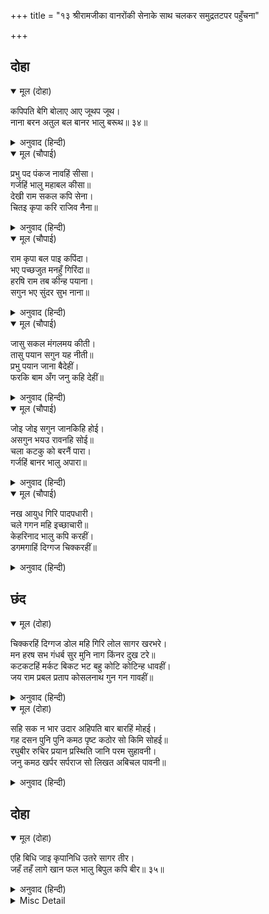 +++
title = "१३ श्रीरामजीका वानरोंकी सेनाके साथ चलकर समुद्रतटपर पहुँचना"

+++


## दोहा


<details open><summary>मूल (दोहा)</summary>

कपिपति बेगि बोलाए आए जूथप जूथ।  
नाना बरन अतुल बल बानर भालु बरूथ॥ ३४॥
</details>

<details><summary>अनुवाद (हिन्दी)</summary>

वानरराज सुग्रीवने शीघ्र ही वानरोंको बुलाया, सेनापतियोंके समूह आ गये। वानर-भालुओंके झुंड अनेक रंगोंके हैं और उनमें अतुलनीय बल है॥ ३४॥
</details>

<details open><summary>मूल (चौपाई)</summary>

प्रभु पद पंकज नावहिं सीसा।  
गर्जहिं भालु महाबल कीसा॥  
देखी राम सकल कपि सेना।  
चितइ कृपा करि राजिव नैना॥
</details>

<details><summary>अनुवाद (हिन्दी)</summary>

वे प्रभुके चरणकमलोंमें सिर नवाते हैं। महान् बलवान् रीछ और वानर गरज रहे हैं। श्रीरामजीने वानरोंकी सारी सेना देखी। तब कमलनेत्रोंसे कृपापूर्वक उनकी ओर दृष्टि डाली॥ १॥
</details>

<details open><summary>मूल (चौपाई)</summary>

राम कृपा बल पाइ कपिंदा।  
भए पच्छजुत मनहुँ गिरिंदा॥  
हरषि राम तब कीन्ह पयाना।  
सगुन भए सुंदर सुभ नाना॥
</details>

<details><summary>अनुवाद (हिन्दी)</summary>

रामकृपाका बल पाकर श्रेष्ठ वानर मानो पंखवाले बड़े पर्वत हो गये। तब श्रीरामजीने हर्षित होकर प्रस्थान (कूच) किया। अनेक सुन्दर और शुभ शकुन हुए॥ २॥
</details>

<details open><summary>मूल (चौपाई)</summary>

जासु सकल मंगलमय कीती।  
तासु पयान सगुन यह नीती॥  
प्रभु  पयान जाना बैदेहीं।  
फरकि बाम अँग जनु कहि देहीं॥
</details>

<details><summary>अनुवाद (हिन्दी)</summary>

जिनकी कीर्ति सब मङ्गलोंसे पूर्ण है, उनके प्रस्थानके समय शकुन होना, यह नीति है (लीलाकी मर्यादा है)। प्रभुका प्रस्थान जानकीजीने भी जान लिया। उनके बायें अङ्ग फड़क-फड़ककर मानो कहे देते थे [कि श्रीरामजी आ रहे हैं]॥ ३॥
</details>

<details open><summary>मूल (चौपाई)</summary>

जोइ जोइ सगुन जानकिहि होई।  
असगुन भयउ रावनहि सोई॥  
चला कटकु को बरनैं पारा।  
गर्जहिं बानर भालु अपारा॥
</details>

<details><summary>अनुवाद (हिन्दी)</summary>

जानकीजीको जो-जो शकुन होते थे, वही-वही रावणके लिये अपशकुन हुए। सेना चली, उसका वर्णन कौन कर सकता है? असंख्य वानर और भालू गर्जना कर रहे हैं॥ ४॥
</details>

<details open><summary>मूल (चौपाई)</summary>

नख आयुध गिरि पादपधारी।  
चले गगन महि इच्छाचारी॥  
केहरिनाद भालु कपि करहीं।  
डगमगाहिं दिग्गज चिक्करहीं॥
</details>

<details><summary>अनुवाद (हिन्दी)</summary>

नख ही जिनके शस्त्र हैं, वे इच्छानुसार (सर्वत्र बेरोक-टोक) चलनेवाले रीछ-वानर पर्वतों और वृक्षोंको धारण किये कोई आकाशमार्गसे और कोई पृथ्वीपर चले जा रहे हैं। वे सिंहके समान गर्जना कर रहे हैं। [उनके चलने और गर्जनेसे] दिशाओंके हाथी विचलित होकर चिग्घाड़ रहे हैं॥ ५॥
</details>

## छंद


<details open><summary>मूल (दोहा)</summary>

चिक्करहिं दिग्गज डोल महि गिरि लोल सागर खरभरे।  
मन हरष सभ गंधर्ब सुर मुनि नाग किंनर दुख टरे॥  
कटकटहिं मर्कट बिकट भट बहु कोटि कोटिन्ह धावहीं।  
जय राम प्रबल प्रताप कोसलनाथ गुन गन गावहीं॥
</details>

<details><summary>अनुवाद (हिन्दी)</summary>

दिशाओंके हाथी चिग्घाड़ने लगे, पृथ्वी डोलने लगी, पर्वत चञ्चल हो गये (काँपने लगे) और समुद्र खलबला उठे। गन्धर्व, देवता, मुनि, नाग, किन्नर सब-के-सब मनमें हर्षित हुए कि [अब] हमारे दुःख टल गये। अनेकों करोड़ भयानक वानर योद्धा कटकटा रहे हैं और करोड़ों ही दौड़ रहे हैं। ‘प्रबलप्रताप कोसलनाथ श्रीरामचन्द्रजीकी जय हो’ ऐसा पुकारते हुए वे उनके गुणसमूहोंको गा रहे हैं॥१॥
</details>

<details open><summary>मूल (दोहा)</summary>

सहि सक न भार उदार अहिपति बार बारहिं मोहई।  
गह दसन पुनि पुनि कमठ पृष्ट कठोर सो किमि सोहई॥  
रघुबीर रुचिर प्रयान प्रस्थिति जानि परम सुहावनी।  
जनु कमठ खर्पर सर्पराज सो लिखत अबिचल पावनी॥
</details>

<details><summary>अनुवाद (हिन्दी)</summary>

उदार (परम श्रेष्ठ एवं महान्) सर्पराज शेषजी भी सेनाका बोझ नहीं सह सकते, वे बार-बार मोहित हो जाते (घबड़ा जाते) हैं और पुनः-पुनः कच्छपकी कठोर पीठको दाँतोंसे पकड़ते हैं। ऐसा करते (अर्थात् बार-बार दाँतोंको गड़ाकर कच्छपकी पीठपर लकीर-सी खींचते हुए) वे कैसे शोभा दे रहे हैं मानो श्रीरामचन्द्रजीकी सुन्दर प्रस्थानयात्राको परम सुहावनी जानकर उसकी अचल पवित्र कथाको सर्पराज शेषजी कच्छपकी पीठपर लिख रहे हों॥ २॥
</details>

## दोहा


<details open><summary>मूल (दोहा)</summary>

एहि बिधि जाइ कृपानिधि उतरे सागर तीर।  
जहँ तहँ लागे खान फल भालु बिपुल कपि बीर॥ ३५॥
</details>

<details><summary>अनुवाद (हिन्दी)</summary>

इस प्रकार कृपानिधान श्रीरामजी समुद्रतटपर जा उतरे। अनेकों रीछ-वानर वीर जहाँ-तहाँ फल खाने लगे॥ ३५॥
</details>

<details><summary>Misc Detail</summary>


</details>
